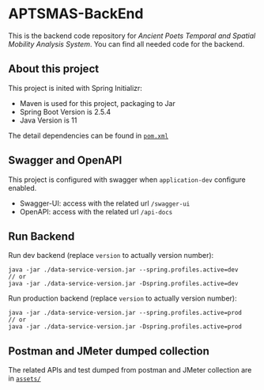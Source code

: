 # APTSMAS-BackEnd

This is the backend code repository for *Ancient Poets Temporal and Spatial Mobility Analysis System*. You can find all needed code for the backend.

## About this project

This project is inited with Spring Initializr:
* Maven is used for this project, packaging to Jar
* Spring Boot Version is 2.5.4
* Java Version is 11

The detail dependencies can be found in [`pom.xml`](./pom.xml)

## Swagger and OpenAPI

This project is configured with swagger when `application-dev` configure enabled.
* Swagger-UI: access with the related url `/swagger-ui`
* OpenAPI: access with the related url `/api-docs`

## Run Backend

Run dev backend (replace `version` to actually version number):

```shell
java -jar ./data-service-version.jar --spring.profiles.active=dev
// or 
java -jar ./data-service-version.jar -Dspring.profiles.active=dev
```

Run production backend (replace `version` to actually version number):
```shell
java -jar ./data-service-version.jar --spring.profiles.active=prod
// or 
java -jar ./data-service-version.jar -Dspring.profiles.active=prod
```

## Postman and JMeter dumped collection

The related APIs and test dumped from postman and JMeter collection are in [`assets/`](./assets/)
